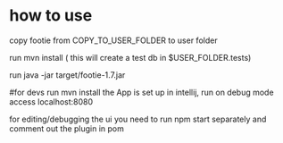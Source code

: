 # how to use
copy footie from COPY_TO_USER_FOLDER to user folder

run mvn install
( this will create a test db in $USER_FOLDER.tests)

run java -jar target/footie-1.7.jar

#for devs
run mvn install
the App is set up in intellij, run on debug mode
access localhost:8080

for editing/debugging the ui you need to run npm start separately
and comment out the plugin in pom